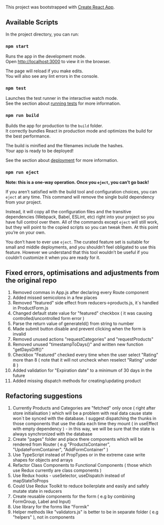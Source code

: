This project was bootstrapped with [Create React App](https://github.com/facebook/create-react-app).

## Available Scripts

In the project directory, you can run:

### `npm start`

Runs the app in the development mode.<br>
Open [http://localhost:3000](http://localhost:3000) to view it in the browser.

The page will reload if you make edits.<br>
You will also see any lint errors in the console.

### `npm test`

Launches the test runner in the interactive watch mode.<br>
See the section about [running tests](https://facebook.github.io/create-react-app/docs/running-tests) for more information.

### `npm run build`

Builds the app for production to the `build` folder.<br>
It correctly bundles React in production mode and optimizes the build for the best performance.

The build is minified and the filenames include the hashes.<br>
Your app is ready to be deployed!

See the section about [deployment](https://facebook.github.io/create-react-app/docs/deployment) for more information.

### `npm run eject`

**Note: this is a one-way operation. Once you `eject`, you can’t go back!**

If you aren’t satisfied with the build tool and configuration choices, you can `eject` at any time. This command will remove the single build dependency from your project.

Instead, it will copy all the configuration files and the transitive dependencies (Webpack, Babel, ESLint, etc) right into your project so you have full control over them. All of the commands except `eject` will still work, but they will point to the copied scripts so you can tweak them. At this point you’re on your own.

You don’t have to ever use `eject`. The curated feature set is suitable for small and middle deployments, and you shouldn’t feel obligated to use this feature. However we understand that this tool wouldn’t be useful if you couldn’t customize it when you are ready for it.

## Fixed errors, optimisations and adjustments from the original repo

1. Removed commas in App.js after declaring every Route component
2. Added missed semicolons in a few places
3. Removed "featured" side effect from reducers->products.js, it`s handled in ProductForm.js
4. Changed default state value for "featured" checkbox ( it was causing controlled/uncontrolled form error )
5. Parse the return value of generateId() from string to number
6. Made submit button disable and prevent clicking when the form is invalid
7. Removed unused actions "requestCategories" and "requestProducts"
8. Removed unused "timestampToDays()" and written new function "getDaysDiff()"
9. Checkbox "Featured" checked every time when the user select "Rating" more than 8 ( note that it will not uncheck
when reselect "Rating" under 8 )
10. Added validation for "Expiration date" to a minimum of 30 days in the future
11. Added missing dispatch methods for creating/updating product

## Refactoring suggestions

1. Currently Products and Categories are "fetched" only once ( right after store initialisation ) which will be a problem with real data cause state won`t be synced with the database. 
I suggest dispatching the thunks in those components that use the data each time they mount ( in useEffect with empty dependency ) - in this way, we will be sure that the state is always synchronized with the database
2. Create "pages" folder and place there components which will be rendered from Router ( e.g "ProductsContainer", "UpdateFormContainer", "AddFormContainer" )
3. Use TypeScript instead of PropTypes or in the extreme case write shapes for objects and arrays
4. Refactor Class Components to Functional Components ( those which use Redux currently are class components )
5. Use Redux hooks - useSelector, useDispatch instead of mapStateToProps
6. Could Use Redux Toolkit to reduce boilerplate and easily and safely mutate state in reducers
7. Create reusable components for the form ( e.g <InputGroup /> by combining FormGroup, Label and Input)
8. Use library for the forms like "Formik"
9. Helper methods like "validators.js" is better to be in separate folder ( e.g "helpers" ), not in components